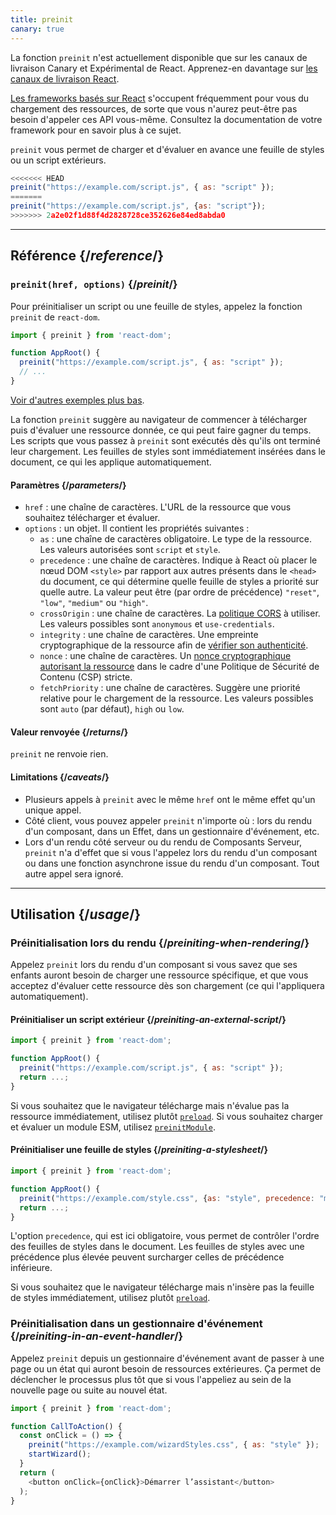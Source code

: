 ```yaml
---
title: preinit
canary: true
---
```


<Canary>

La fonction `preinit` n'est actuellement disponible que sur les canaux de livraison Canary et Expérimental de React. Apprenez-en davantage sur [les canaux de livraison React](/community/versioning-policy#all-release-channels).

</Canary>

<Note>

[Les frameworks basés sur React](/learn/start-a-new-react-project) s'occupent fréquemment pour vous du chargement des ressources, de sorte que vous n'aurez peut-être pas besoin d'appeler ces API vous-même.  Consultez la documentation de votre framework pour en savoir plus à ce sujet.

</Note>

<Intro>

`preinit` vous permet de charger et d'évaluer en avance une feuille de styles ou un script extérieurs.

```js
<<<<<<< HEAD
preinit("https://example.com/script.js", { as: "script" });
=======
preinit("https://example.com/script.js", {as: "script"});
>>>>>>> 2a2e02f1d88f4d2828728ce352626e84ed8abda0
```

</Intro>

<InlineToc />

---

## Référence {/*reference*/}

### `preinit(href, options)` {/*preinit*/}

Pour préinitialiser un script ou une feuille de styles, appelez la fonction `preinit` de `react-dom`.

```js
import { preinit } from 'react-dom';

function AppRoot() {
  preinit("https://example.com/script.js", { as: "script" });
  // ...
}

```

[Voir d'autres exemples plus bas](#usage).

La fonction `preinit` suggère au navigateur de commencer à télécharger puis d'évaluer une ressource donnée, ce qui peut faire gagner du temps.  Les scripts que vous passez à `preinit` sont exécutés dès qu'ils ont terminé leur chargement. Les feuilles de styles sont immédiatement insérées dans le document, ce qui les applique automatiquement.

#### Paramètres {/*parameters*/}

* `href` : une chaîne de caractères. L'URL de la ressource que vous souhaitez télécharger et évaluer.
* `options` : un objet. Il contient les propriétés suivantes :
  *  `as` : une chaîne de caractères obligatoire. Le type de la ressource. Les valeurs autorisées sont `script` et `style`.
  * `precedence` : une chaîne de caractères. Indique à React où placer le nœud DOM `<style>` par rapport aux autres présents dans le `<head>` du document, ce qui détermine quelle feuille de styles a priorité sur quelle autre. La valeur peut être (par ordre de précédence) `"reset"`, `"low"`, `"medium"` ou `"high"`.
  * `crossOrigin` : une chaîne de caractères. La [politique CORS](https://developer.mozilla.org/fr/docs/Web/HTML/Attributes/crossorigin) à utiliser. Les valeurs possibles sont `anonymous` et `use-credentials`.
  * `integrity` : une chaîne de caractères. Une empreinte cryptographique de la ressource afin de [vérifier son authenticité](https://developer.mozilla.org/fr/docs/Web/Security/Subresource_Integrity).
  * `nonce` : une chaîne de caractères. Un [nonce cryptographique autorisant la ressource](https://developer.mozilla.org/fr/docs/Web/HTML/Global_attributes/nonce) dans le cadre d'une Politique de Sécurité de Contenu (CSP) stricte.
  * `fetchPriority` : une chaîne de caractères. Suggère une priorité relative pour le chargement de la ressource. Les valeurs possibles sont `auto` (par défaut), `high` ou `low`.

#### Valeur renvoyée {/*returns*/}

`preinit` ne renvoie rien.

#### Limitations {/*caveats*/}

* Plusieurs appels à `preinit` avec le même `href` ont le même effet qu'un unique appel.
* Côté client, vous pouvez appeler `preinit` n'importe où : lors du rendu d'un composant, dans un Effet, dans un gestionnaire d'événement, etc.
* Lors d'un rendu côté serveur ou du rendu de Composants Serveur, `preinit` n'a d'effet que si vous l'appelez lors du rendu d'un composant ou dans une fonction asynchrone issue du rendu d'un composant.  Tout autre appel sera ignoré.

---

## Utilisation {/*usage*/}

### Préinitialisation lors du rendu {/*preiniting-when-rendering*/}

Appelez `preinit` lors du rendu d'un composant si vous savez que ses enfants auront besoin de charger une ressource spécifique, et que vous acceptez d'évaluer cette ressource dès son chargement (ce qui l'appliquera automatiquement).

<Recipes titleText="Exemples de préinitialisation">

#### Préinitialiser un script extérieur {/*preiniting-an-external-script*/}

```js
import { preinit } from 'react-dom';

function AppRoot() {
  preinit("https://example.com/script.js", { as: "script" });
  return ...;
}
```

Si vous souhaitez que le navigateur télécharge mais n'évalue pas la ressource immédiatement, utilisez plutôt [`preload`](/reference/react-dom/preload). Si vous souhaitez charger et évaluer un module ESM, utilisez [`preinitModule`](/reference/react-dom/preinitModule).

<Solution />

#### Préinitialiser une feuille de styles {/*preiniting-a-stylesheet*/}

```js
import { preinit } from 'react-dom';

function AppRoot() {
  preinit("https://example.com/style.css", {as: "style", precedence: "medium"});
  return ...;
}
```

L'option `precedence`, qui est ici obligatoire, vous permet de contrôler l'ordre des feuilles de styles dans le document. Les feuilles de styles avec une précédence plus élevée peuvent surcharger celles de précédence inférieure.

Si vous souhaitez que le navigateur télécharge mais n'insère pas la feuille de styles immédiatement, utilisez plutôt [`preload`](/reference/react-dom/preload).

<Solution />

</Recipes>

### Préinitialisation dans un gestionnaire d'événement {/*preiniting-in-an-event-handler*/}

Appelez `preinit` depuis un gestionnaire d'événement avant de passer à une page ou un état qui auront besoin de ressources extérieures.  Ça permet de déclencher le processus plus tôt que si vous l'appeliez au sein de la nouvelle page ou suite au nouvel état.

```js
import { preinit } from 'react-dom';

function CallToAction() {
  const onClick = () => {
    preinit("https://example.com/wizardStyles.css", { as: "style" });
    startWizard();
  }
  return (
    <button onClick={onClick}>Démarrer l’assistant</button>
  );
}
```

